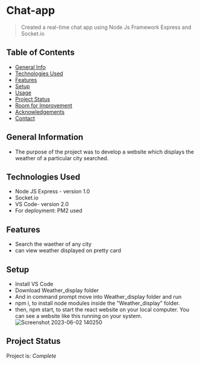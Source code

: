 # Chat-app
> Created a real-time chat app using Node Js Framework Express and Socket.io

## Table of Contents
* [General Info](#general-information)
* [Technologies Used](#technologies-used)
* [Features](#features)
* [Setup](#setup)
* [Usage](#usage)
* [Project Status](#project-status)
* [Room for Improvement](#room-for-improvement)
* [Acknowledgements](#acknowledgements)
* [Contact](#contact)
<!-- * [License](#license) -->


## General Information
- The purpose of the project was to develop a website which displays the weather of a particular city searched.


## Technologies Used
- Node JS Express - version 1.0
- Socket.io
- VS Code- version 2.0
- For deployment: PM2 used


## Features
- Search the waether of any city
- can view weather displayed on pretty card


## Setup
- Install VS Code
- Download Weather_display folder
- And in command prompt move into Weather_display folder and run
- npm i, to install node modules inside the "Weather_display" folder.
- then, npm start, to start the react website on your local computer.
You can see a website like this running on your system.
![Screenshot 2023-06-02 140250](https://github.com/Mansiverma88/Weather_display/assets/98829045/502da807-e2db-4da0-84e4-352635eac477)


## Project Status
Project is: _Complete_ 



